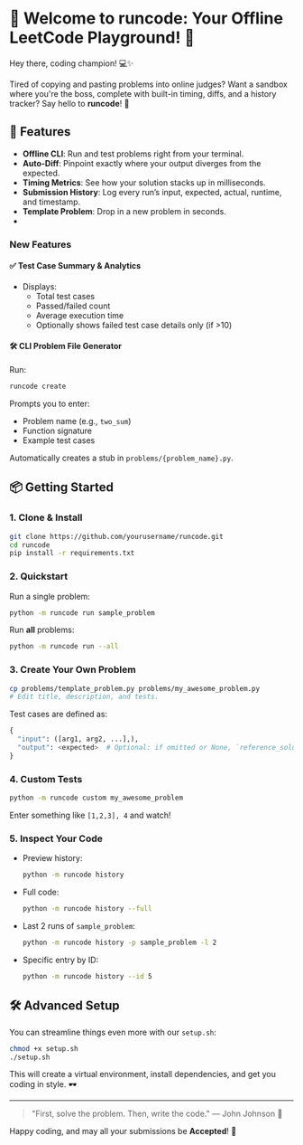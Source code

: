 # 🎉 Welcome to runcode: Your Offline LeetCode Playground! 🎉

Hey there, coding champion! 💻✨

Tired of copying and pasting problems into online judges? Want a sandbox where you're the boss, complete with built-in timing, diffs, and a history tracker? Say hello to **runcode**! 🚀

## 🚀 Features

- **Offline CLI**: Run and test problems right from your terminal.
- **Auto-Diff**: Pinpoint exactly where your output diverges from the expected.
- **Timing Metrics**: See how your solution stacks up in milliseconds.
- **Submission History**: Log every run’s input, expected, actual, runtime, and timestamp.
- **Template Problem**: Drop in a new problem in seconds.
- 
### New Features

#### ✅ Test Case Summary & Analytics
- Displays:
  - Total test cases
  - Passed/failed count
  - Average execution time
  - Optionally shows failed test case details only (if >10)

#### 🛠️ CLI Problem File Generator
Run:
```bash
runcode create
```
Prompts you to enter:
- Problem name (e.g., `two_sum`)
- Function signature
- Example test cases

Automatically creates a stub in `problems/{problem_name}.py`.

## 📦 Getting Started

### 1. Clone & Install

```bash
git clone https://github.com/yourusername/runcode.git
cd runcode
pip install -r requirements.txt
``` 

### 2. Quickstart

Run a single problem:
```bash
python -m runcode run sample_problem
```

Run **all** problems:
```bash
python -m runcode run --all
```

### 3. Create Your Own Problem

```bash
cp problems/template_problem.py problems/my_awesome_problem.py
# Edit title, description, and tests.
``` 

Test cases are defined as:
```python
{
  "input": ([arg1, arg2, ...],),
  "output": <expected>  # Optional: if omitted or None, `reference_solution` is used.
}
```

### 4. Custom Tests

```bash
python -m runcode custom my_awesome_problem
``` 
Enter something like `[1,2,3], 4` and watch!

### 5. Inspect Your Code

- Preview history:
  ```bash
  python -m runcode history
  ```  
- Full code:
  ```bash
  python -m runcode history --full
  ```
- Last 2 runs of `sample_problem`:
  ```bash
  python -m runcode history -p sample_problem -l 2
  ```
- Specific entry by ID:
  ```bash
  python -m runcode history --id 5
  ```

## 🛠️ Advanced Setup

You can streamline things even more with our `setup.sh`:
```bash
chmod +x setup.sh
./setup.sh
```
This will create a virtual environment, install dependencies, and get you coding in style. 🕶️

---

> "First, solve the problem. Then, write the code." — John Johnson 🚀

Happy coding, and may all your submissions be **Accepted**! 🌟